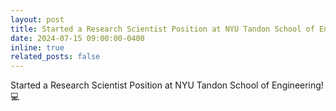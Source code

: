 ```yaml
---
layout: post
title: Started a Research Scientist Position at NYU Tandon School of Engineering!
date: 2024-07-15 09:00:00-0400
inline: true
related_posts: false
---
```


Started a Research Scientist Position at NYU Tandon School of Engineering! :computer: